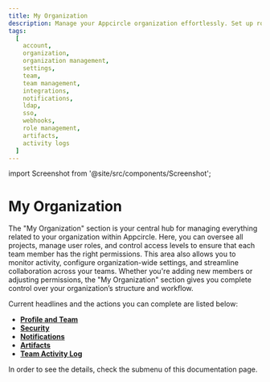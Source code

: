 ```yaml
---
title: My Organization
description: Manage your Appcircle organization effortlessly. Set up roles, control access, and oversee all projects and teams within your organization from a single dashboard.
tags:
  [
    account,
    organization,
    organization management,
    settings,
    team,
    team management,
    integrations,
    notifications,
    ldap,
    sso,
    webhooks,
    role management,
    artifacts,
    activity logs
  ]
---
```


import Screenshot from '@site/src/components/Screenshot';

# My Organization

The "My Organization" section is your central hub for managing everything related to your organization within Appcircle. Here, you can oversee all projects, manage user roles, and control access levels to ensure that each team member has the right permissions. This area also allows you to monitor activity, configure organization-wide settings, and streamline collaboration across your teams. Whether you're adding new members or adjusting permissions, the "My Organization" section gives you complete control over your organization’s structure and workflow.

Current headlines and the actions you can complete are listed below:

- [**Profile and Team**](/account/my-organization/profile-and-team)
- [**Security**](/account/my-organization/security)
- [**Notifications**](/account/my-organization/notifications)
- [**Artifacts**](/account/my-organization/artifacts)
- [**Team Activity Log**](/account/my-organization/profile-and-team/team-activity-log)

In order to see the details, check the submenu of this documentation page.